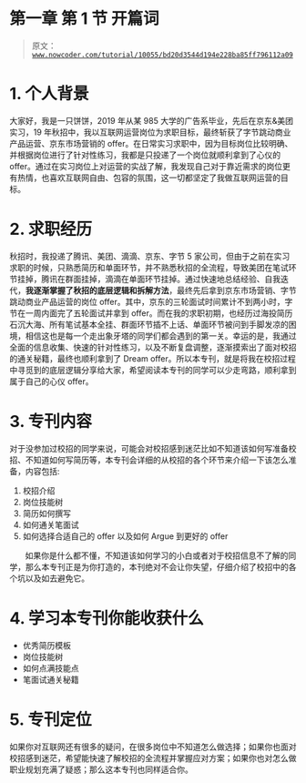 # 第一章 第 1 节 开篇词

> 原文：[`www.nowcoder.com/tutorial/10055/bd20d3544d194e228ba85ff796112a09`](https://www.nowcoder.com/tutorial/10055/bd20d3544d194e228ba85ff796112a09)

# 1\. 个人背景

大家好，我是一只饼饼，2019 年从某 985 大学的广告系毕业，先后在京东&美团实习，19 年秋招中，我以互联网运营岗位为求职目标，最终斩获了字节跳动商业产品运营、京东市场营销的 offer。在日常实习求职中，因为目标岗位比较明确、并根据岗位进行了针对性练习，我都是只投递了一个岗位就顺利拿到了心仪的 offer。通过在实习岗位上对运营的实战了解，我发现自己对于靠近需求的岗位更有热情，也喜欢互联网自由、包容的氛围，这一切都坚定了我做互联网运营的目标。

# 2\. 求职经历

秋招时，我投递了腾讯、美团、滴滴、京东、字节 5 家公司，但由于之前在实习求职的时候，只熟悉简历和单面环节，并不熟悉秋招的全流程，导致美团在笔试环节挂掉，腾讯在群面挂掉，滴滴在单面环节挂掉。通过快速地总结经验、自我迭代，**我逐渐掌握了秋招的底层逻辑和拆解方法**，最终先后拿到京东市场营销、字节跳动商业产品运营的岗位 offer。其中，京东的三轮面试时间累计不到两小时，字节在一周内面完了五轮面试并拿到 offer。而在我的求职初期，也经历过海投简历石沉大海、所有笔试基本全挂、群面环节插不上话、单面环节被问到手脚发凉的困境，相信这也是每一个走出象牙塔的同学们都会遇到的第一关。幸运的是，我通过全面的信息收集、快速的针对性练习，以及不断复盘调整，逐渐摸索出了面对校招的通关秘籍，最终也顺利拿到了 Dream offer。所以本专刊，就是将我在校招过程中寻觅到的底层逻辑分享给大家，希望阅读本专刊的同学可以少走弯路，顺利拿到属于自己的心仪 offer。

# 3\. 专刊内容

对于没参加过校招的同学来说，可能会对校招感到迷茫比如不知道该如何写准备校招、不知道如何写简历等，本专刊会详细的从校招的各个环节来介绍一下该怎么准备，内容包括:

1.  校招介绍
2.  岗位技能树
3.  简历如何撰写
4.  如何通关笔面试
5.  如何选择合适自己的 offer 以及如何 Argue 到更好的 offer

       如果你是什么都不懂，不知道该如何学习的小白或者对于校招信息不了解的同学，那么本专刊正是为你打造的，本刊绝对不会让你失望，仔细介绍了校招中的各个坑以及如去避免它。

# 4\. 学习本专刊你能收获什么

*   优秀简历模板
*   岗位技能树
*   如何点满技能点
*   笔面试通关秘籍

# 5\. 专刊定位

如果你对互联网还有很多的疑问，在很多岗位中不知道怎么做选择；如果你也面对校招感到迷茫，希望能快速了解校招的全流程并掌握应对方案；如果你也对怎么做职业规划充满了疑惑；那么这本专刊也同样适合你。